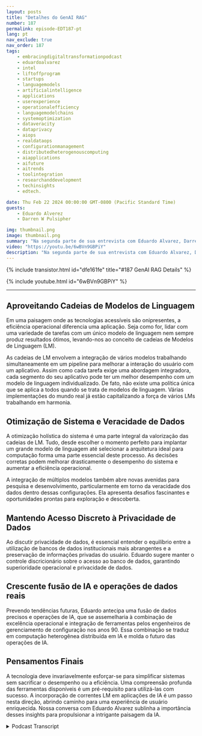 ```yaml
---
layout: posts
title: "Detalhes do GenAI RAG"
number: 187
permalink: episode-EDT187-pt
lang: pt
nav_exclude: true
nav_order: 187
tags:
    - embracingdigitaltransformationpodcast
    - eduardoalvarez
    - intel
    - liftoffprogram
    - startups
    - languagemodels
    - artificialintelligence
    - applications
    - userexperience
    - operationalefficiency
    - languagemodelchains
    - systemoptimization
    - dataveracity
    - dataprivacy
    - aiops
    - realdataops
    - configurationmanagement
    - distributedheterogenouscomputing
    - aiapplications
    - aifuture
    - aitrends
    - toolintegration
    - researchanddevelopment
    - techinsights
    - edtech.

date: Thu Feb 22 2024 00:00:00 GMT-0800 (Pacific Standard Time)
guests:
    - Eduardo Alverez
    - Darren W Pulsipher

img: thumbnail.png
image: thumbnail.png
summary: "Na segunda parte de sua entrevista com Eduardo Alvarez, Darren explora o uso de GenAI LLMs e técnicas de RAG (Retrieval Augmentation Generation) para ajudar as organizações a aproveitar os últimos avanços em IA de forma rápida e econômica."
video: "https://youtu.be/6wBVn9GBPiY"
description: "Na segunda parte de sua entrevista com Eduardo Alvarez, Darren explora o uso de GenAI LLMs e técnicas de RAG (Retrieval Augmentation Generation) para ajudar as organizações a aproveitar os últimos avanços em IA de forma rápida e econômica."
---
```


<div>
{% include transistor.html id="dfe161fe" title="#187 GenAI RAG Details" %}

{% include youtube.html id="6wBVn9GBPiY" %}
</div>

---

## Aproveitando Cadeias de Modelos de Linguagem

Em uma paisagem onde as tecnologias acessíveis são onipresentes, a eficiência operacional diferencia uma aplicação. Seja como for, lidar com uma variedade de tarefas com um único modelo de linguagem nem sempre produz resultados ótimos, levando-nos ao conceito de cadeias de Modelos de Linguagem (LM).

As cadeias de LM envolvem a integração de vários modelos trabalhando simultaneamente em um pipeline para melhorar a interação do usuário com um aplicativo. Assim como cada tarefa exige uma abordagem integradora, cada segmento do seu aplicativo pode ter um melhor desempenho com um modelo de linguagem individualizado. De fato, não existe uma política única que se aplica a todos quando se trata de modelos de linguagem. Várias implementações do mundo real já estão capitalizando a força de vários LMs trabalhando em harmonia.

## Otimização de Sistema e Veracidade de Dados

A otimização holística do sistema é uma parte integral da valorização das cadeias de LM. Tudo, desde escolher o momento perfeito para implantar um grande modelo de linguagem até selecionar a arquitetura ideal para computação forma uma parte essencial deste processo. As decisões corretas podem melhorar drasticamente o desempenho do sistema e aumentar a eficiência operacional.

A integração de múltiplos modelos também abre novas avenidas para pesquisa e desenvolvimento, particularmente em torno da veracidade dos dados dentro dessas configurações. Ela apresenta desafios fascinantes e oportunidades prontas para exploração e descoberta.

## Mantendo Acesso Discreto à Privacidade de Dados

Ao discutir privacidade de dados, é essencial entender o equilíbrio entre a utilização de bancos de dados institucionais mais abrangentes e a preservação de informações privadas do usuário. Eduardo sugere manter o controle discricionário sobre o acesso ao banco de dados, garantindo superioridade operacional e privacidade de dados.

## Crescente fusão de IA e operações de dados reais

Prevendo tendências futuras, Eduardo antecipa uma fusão de dados precisos e operações de IA, que se assemelharia à combinação de excelência operacional e integração de ferramentas pelos engenheiros de gerenciamento de configuração nos anos 90. Essa combinação se traduz em computação heterogênea distribuída em IA e molda o futuro das operações de IA.

## Pensamentos Finais

A tecnologia deve invariavelmente esforçar-se para simplificar sistemas sem sacrificar o desempenho ou a eficiência. Uma compreensão profunda das ferramentas disponíveis é um pré-requisito para utilizá-las com sucesso. A incorporação de correntes LM em aplicações de IA é um passo nesta direção, abrindo caminho para uma experiência de usuário enriquecida. Nossa conversa com Eduardo Alvarez sublinha a importância desses insights para propulsionar a intrigante paisagem da IA.



<details>
<summary> Podcast Transcript </summary>

<p></p>

</details>

